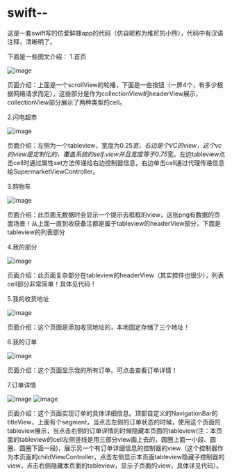 # swift--
这是一套swift写的仿爱鲜蜂app的代码（仿自昵称为维尼的小熊），代码中有汉语注释，清晰明了。

下面是一些图文介绍：
  1.首页


   ![image](https://github.com/zhongfei246/swift--/blob/master/%E7%88%B1%E9%B2%9C%E8%9C%82-model/screenhots/firstpage.png)
   
   页面介绍：上面是一个scrollView的轮播，下面是一些按钮（一屏4个，有多少根据网络请求而定），这些部分是作为collectionView的headerView展示，collectionView部分展示了两种类型的cell。
   
   2.闪电超市
   
   
   ![image](https://github.com/zhongfei246/swift--/blob/master/%E7%88%B1%E9%B2%9C%E8%9C%82-model/screenhots/SuperMarket.png)
   
   页面介绍：左侧为一个tableview，宽度为0.25*宽，右边是个VC的view，这个vc的view是定制化的，覆盖系统的self.view并且宽度等于0.75*宽。左边tableview点击cell时通过属性set方法传递给右边控制器信息，右边单击cell通过代理传递信息给SupermarketViewController。
   
   3.购物车
   
   
   ![image](https://github.com/zhongfei246/swift--/blob/master/%E7%88%B1%E9%B2%9C%E8%9C%82-model/screenhots/shopCar.png)
   
   页面介绍：此页面无数据时会显示一个提示去框框的view，这张png有数据的页面场景！从上面一直到收获备注都是属于tableview的headerView部分，下面是tableview的列表部分
   
   
   4.我的部分
   
   ![image](https://github.com/zhongfei246/swift--/blob/master/%E7%88%B1%E9%B2%9C%E8%9C%82-model/screenhots/Mine.png)
   
   页面介绍：此页面复杂部分在tableview的headerView（其实控件也很少），列表cell部分非常简单！具体见代码！
   
   5.我的收货地址
   
   ![image](https://github.com/zhongfei246/swift--/blob/master/%E7%88%B1%E9%B2%9C%E8%9C%82-model/screenhots/adress.png)
   
   页面介绍：这个页面是添加收货地址的，本地固定存储了三个地址！
   
   6.我的订单
   
   ![image](https://github.com/zhongfei246/swift--/blob/master/%E7%88%B1%E9%B2%9C%E8%9C%82-model/screenhots/my_order.png)
   
   页面介绍：这个页面显示我的所有订单。可点击查看订单详情！
   
   7.订单详情
   
   ![image](https://github.com/zhongfei246/swift--/blob/master/%E7%88%B1%E9%B2%9C%E8%9C%82-model/screenhots/order_status.png)
   ![image](https://github.com/zhongfei246/swift--/blob/master/%E7%88%B1%E9%B2%9C%E8%9C%82-model/screenhots/orderDetails.png)
   
   页面介绍：这个页面实现订单的具体详细信息。顶部自定义的NavigationBar的titleView，上面有个segment，当点击左侧的订单状态的时候，使用这个页面的tableview展示，当点击右侧的订单详情的时候隐藏本页面的tableview(注：本页面的tableview的cell左侧竖线是用三部分view画上去的，圆圈上面一小段、圆圈、圆圈下面一段)，展示另一个有订单详细信息的控制器的view（这个控制器作为本页面的childViewController，点击左侧显示本页面tableview隐藏子控制器的view，点击右侧隐藏本页面的tableview，显示子页面的view，具体详见代码）。
